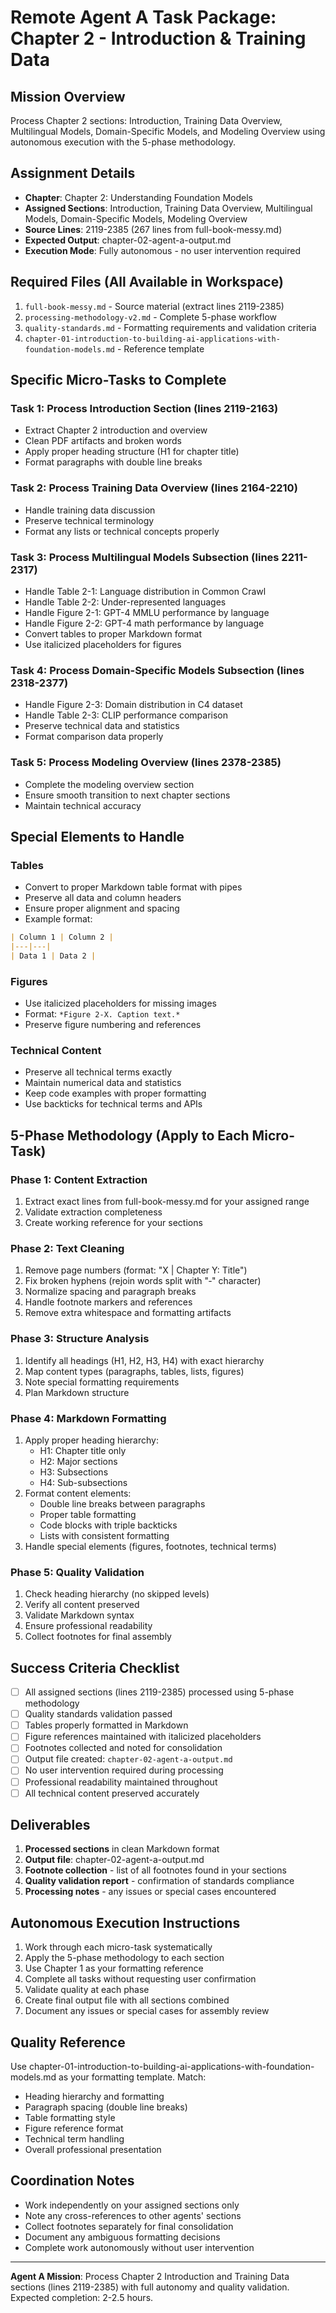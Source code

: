 # Remote Agent A Task Package: Chapter 2 - Introduction & Training Data

## Mission Overview
Process Chapter 2 sections: Introduction, Training Data Overview, Multilingual Models, Domain-Specific Models, and Modeling Overview using autonomous execution with the 5-phase methodology.

## Assignment Details
- **Chapter**: Chapter 2: Understanding Foundation Models
- **Assigned Sections**: Introduction, Training Data Overview, Multilingual Models, Domain-Specific Models, Modeling Overview
- **Source Lines**: 2119-2385 (267 lines from full-book-messy.md)
- **Expected Output**: chapter-02-agent-a-output.md
- **Execution Mode**: Fully autonomous - no user intervention required

## Required Files (All Available in Workspace)
1. `full-book-messy.md` - Source material (extract lines 2119-2385)
2. `processing-methodology-v2.md` - Complete 5-phase workflow
3. `quality-standards.md` - Formatting requirements and validation criteria
4. `chapter-01-introduction-to-building-ai-applications-with-foundation-models.md` - Reference template

## Specific Micro-Tasks to Complete

### Task 1: Process Introduction Section (lines 2119-2163)
- Extract Chapter 2 introduction and overview
- Clean PDF artifacts and broken words
- Apply proper heading structure (H1 for chapter title)
- Format paragraphs with double line breaks

### Task 2: Process Training Data Overview (lines 2164-2210)
- Handle training data discussion
- Preserve technical terminology
- Format any lists or technical concepts properly

### Task 3: Process Multilingual Models Subsection (lines 2211-2317)
- Handle Table 2-1: Language distribution in Common Crawl
- Handle Table 2-2: Under-represented languages
- Handle Figure 2-1: GPT-4 MMLU performance by language
- Handle Figure 2-2: GPT-4 math performance by language
- Convert tables to proper Markdown format
- Use italicized placeholders for figures

### Task 4: Process Domain-Specific Models Subsection (lines 2318-2377)
- Handle Figure 2-3: Domain distribution in C4 dataset
- Handle Table 2-3: CLIP performance comparison
- Preserve technical data and statistics
- Format comparison data properly

### Task 5: Process Modeling Overview (lines 2378-2385)
- Complete the modeling overview section
- Ensure smooth transition to next chapter sections
- Maintain technical accuracy

## Special Elements to Handle

### Tables
- Convert to proper Markdown table format with pipes
- Preserve all data and column headers
- Ensure proper alignment and spacing
- Example format:
```markdown
| Column 1 | Column 2 |
|---|---|
| Data 1 | Data 2 |
```

### Figures
- Use italicized placeholders for missing images
- Format: `*Figure 2-X. Caption text.*`
- Preserve figure numbering and references

### Technical Content
- Preserve all technical terms exactly
- Maintain numerical data and statistics
- Keep code examples with proper formatting
- Use backticks for technical terms and APIs

## 5-Phase Methodology (Apply to Each Micro-Task)

### Phase 1: Content Extraction
1. Extract exact lines from full-book-messy.md for your assigned range
2. Validate extraction completeness
3. Create working reference for your sections

### Phase 2: Text Cleaning
1. Remove page numbers (format: "X | Chapter Y: Title")
2. Fix broken hyphens (rejoin words split with "‐" character)
3. Normalize spacing and paragraph breaks
4. Handle footnote markers and references
5. Remove extra whitespace and formatting artifacts

### Phase 3: Structure Analysis
1. Identify all headings (H1, H2, H3, H4) with exact hierarchy
2. Map content types (paragraphs, tables, lists, figures)
3. Note special formatting requirements
4. Plan Markdown structure

### Phase 4: Markdown Formatting
1. Apply proper heading hierarchy:
   - H1: Chapter title only
   - H2: Major sections
   - H3: Subsections
   - H4: Sub-subsections
2. Format content elements:
   - Double line breaks between paragraphs
   - Proper table formatting
   - Code blocks with triple backticks
   - Lists with consistent formatting
3. Handle special elements (figures, footnotes, technical terms)

### Phase 5: Quality Validation
1. Check heading hierarchy (no skipped levels)
2. Verify all content preserved
3. Validate Markdown syntax
4. Ensure professional readability
5. Collect footnotes for final assembly

## Success Criteria Checklist
- [ ] All assigned sections (lines 2119-2385) processed using 5-phase methodology
- [ ] Quality standards validation passed
- [ ] Tables properly formatted in Markdown
- [ ] Figure references maintained with italicized placeholders
- [ ] Footnotes collected and noted for consolidation
- [ ] Output file created: `chapter-02-agent-a-output.md`
- [ ] No user intervention required during processing
- [ ] Professional readability maintained throughout
- [ ] All technical content preserved accurately

## Deliverables
1. **Processed sections** in clean Markdown format
2. **Output file**: chapter-02-agent-a-output.md
3. **Footnote collection** - list of all footnotes found in your sections
4. **Quality validation report** - confirmation of standards compliance
5. **Processing notes** - any issues or special cases encountered

## Autonomous Execution Instructions
1. Work through each micro-task systematically
2. Apply the 5-phase methodology to each section
3. Use Chapter 1 as your formatting reference
4. Complete all tasks without requesting user confirmation
5. Validate quality at each phase
6. Create final output file with all sections combined
7. Document any issues or special cases for assembly review

## Quality Reference
Use chapter-01-introduction-to-building-ai-applications-with-foundation-models.md as your formatting template. Match:
- Heading hierarchy and formatting
- Paragraph spacing (double line breaks)
- Table formatting style
- Figure reference format
- Technical term handling
- Overall professional presentation

## Coordination Notes
- Work independently on your assigned sections only
- Note any cross-references to other agents' sections
- Collect footnotes separately for final consolidation
- Document any ambiguous formatting decisions
- Complete work autonomously without user intervention

---
**Agent A Mission**: Process Chapter 2 Introduction and Training Data sections (lines 2119-2385) with full autonomy and quality validation. Expected completion: 2-2.5 hours.
